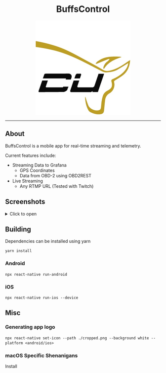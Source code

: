 <div align="center">

# BuffsControl

![BuffsControl App Logo](./cropped.png)
 
</div> 
<hr>

## About

BuffsControl is a mobile app for real-time streaming and telemetry.

Current features include:

* Streaming Data to Grafana
  * GPS Coordinates
  * Data from OBD-2 using OBD2REST
* Live Streaming
  * Any RTMP URL (Tested with Twitch)

## Screenshots

<details>
<summary>Click to open</summary>
<br>
 
### iOS 
 
![iOS Screenshot 02](./docs/assets/ios-ss-02.png)
![iOS Screenshot 01](./docs/assets/ios-ss-01.png)
 
### Android
 
![Android Screenshot 02](./docs/assets/and-ss-02.png)
![Android Screenshot 01](./docs/assets/and-ss-01.png)
 
</details>

## Building

Dependencies can be installed using yarn

```
yarn install
```

### Android

```
npx react-native run-android
```

### iOS

```
npx react-native run-ios --device
```

## Misc

### Generating app logo

```
npx react-native set-icon --path ./cropped.png --background white --platform <android/ios>
```

### macOS Specific Shenanigans

Install 



